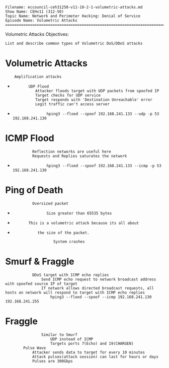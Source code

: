     Filename: eccouncil-ceh31250-v11-10-2-1-volumetric-attacks.md
    Show Name: CEHv11 (312-50)
    Topic Name: Network and Perimeter Hacking: Denial of Service
    Episode Name: Volumetric Attacks ================================================================================

Volumetric Attacks
Objectives:

    List and describe common types of Volumetric DoS/DDoS attacks

#    Volumetric Attacks
        Amplification attacks
-            UDP Flood
                Attacker floods target with UDP packets from spoofed IP
                Target checks for UDP service
                Target responds with 'Destination Unreachable' error
                Legit traffic can't access server
-                    hping3 --flood --spoof 192.168.241.133 --udp -p 53 192.168.241.130
#            ICMP Flood
                Reflection networks are useful here
                Requests and Replies saturates the network
-                    hping3 --flood --spoof 192.168.241.133 --icmp -p 53 192.168.241.130
#            Ping of Death
                Oversized packet
-                    Size greater than 65535 bytes
-		     This is a volumetric attack because its all about 
-	             the size of the packet. 

                        System crashes
#            Smurf & Fraggle
                DDoS target with ICMP echo replies
                    Send ICMP echo request to network broadcast address with spoofed source IP of target
                    If network allows directed broadcast requests, all hosts on network will respond to target with ICMP echo replies
                        hping3 --flood --spoof --icmp 192.168.241.130 192.168.241.255
#                Fraggle
                    Similar to Smurf
                        UDP instead of ICMP
                        Targets ports 7(Echo) and 19(CHARGEN)
            Pulse Wave
                Attacker sends data to target for every 10 minutes
                Attack pulses(attack session) can last for hours or days
                Pulses are 300Gbps
